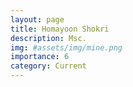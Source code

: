 ```yaml
---
layout: page
title: Homayoon Shokri
description: Msc.
img: #assets/img/mine.png
importance: 6
category: Current
---
```

